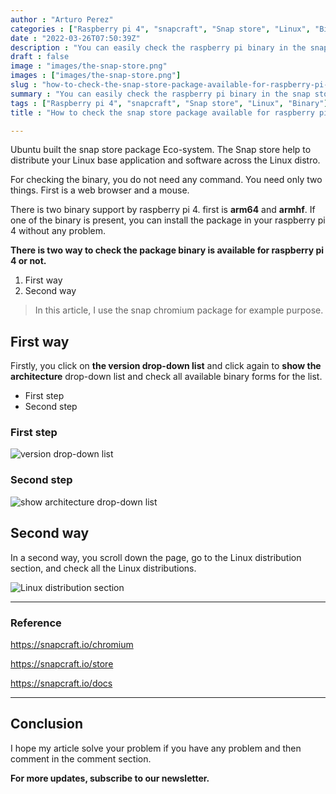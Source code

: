 ```yaml
---
author : "Arturo Perez"
categories : ["Raspberry pi 4", "snapcraft", "Snap store", "Linux", "Binary"]
date : "2022-03-26T07:50:39Z"
description : "You can easily check the raspberry pi binary in the snap store without the command line and code."
draft : false
image : "images/the-snap-store.png"
images : ["images/the-snap-store.png"]
slug : "how-to-check-the-snap-store-package-available-for-raspberry-pi-4-or-not"
summary : "You can easily check the raspberry pi binary in the snap store without the command line and code."
tags : ["Raspberry pi 4", "snapcraft", "Snap store", "Linux", "Binary"]
title : "How to check the snap store package available for raspberry pi 4 or not?"

---
```



Ubuntu built the snap store package Eco-system. The Snap store help to distribute your Linux base application and software across the Linux distro.

For checking the binary, you do not need any command. You need only two things. First is a web browser and a mouse.

There is two binary support by raspberry pi 4. first is **arm64** and **armhf**. If one of the binary is present, you can install the package in your raspberry pi 4 without any problem.



**There is two way to check the package binary is available for raspberry pi 4 or not.**

1. First way
2. Second way



> In this article, I use the snap chromium package for example purpose.


## First way

Firstly, you click on **the version drop-down list** and click again to **show the architecture** drop-down list and check all available binary forms for the list.

* First step
* Second step

### First step

![version drop-down list](http://localhost:3000/images/firstway.png)



### Second step

![show architecture drop-down list](http://localhost:3000/images/firstway-2.png)


## Second way

In a second way, you scroll down the page, go to the Linux distribution section, and check all the Linux distributions.

![Linux distribution section](http://localhost:3000/images/secondway.png)


---

### Reference

https://snapcraft.io/chromium

https://snapcraft.io/store

https://snapcraft.io/docs

---

## Conclusion

I hope my article solve your problem if you have any problem and then comment in the comment section.

**For more updates, subscribe to our newsletter.**




